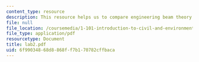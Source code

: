 ```yaml
---
content_type: resource
description: This resource helps us to compare engineering beam theory with experiment.
file: null
file_location: /coursemedia/1-101-introduction-to-civil-and-environmental-engineering-design-i-fall-2005/6f99034868d8868ff7b170782cffbaca_lab2.pdf
file_type: application/pdf
resourcetype: Document
title: lab2.pdf
uid: 6f990348-68d8-868f-f7b1-70782cffbaca
---
```

